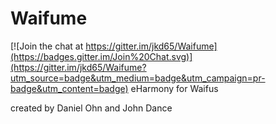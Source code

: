 # Waifume

[![Join the chat at https://gitter.im/jkd65/Waifume](https://badges.gitter.im/Join%20Chat.svg)](https://gitter.im/jkd65/Waifume?utm_source=badge&utm_medium=badge&utm_campaign=pr-badge&utm_content=badge)
eHarmony for Waifus

created by Daniel Ohn and John Dance
